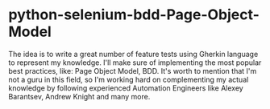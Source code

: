 # python-selenium-bdd-Page-Object-Model
The idea is to write a great number of feature tests using Gherkin language to represent my knowledge. I'll make sure of implementing the most popular best practices, like: Page Object Model, BDD. It's worth to mention that I'm not a guru in this field, so I'm working hard on complementing my actual knowledge by following experienced Automation Engineers like Alexey Barantsev, Andrew Knight and many more.

